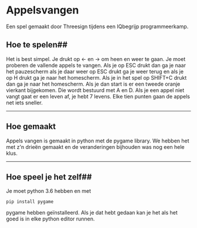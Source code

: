
# Appelsvangen
Een spel gemaakt door Threesign tijdens een IQbegrijp programmeerkamp.

## Hoe te spelen##
Het is best simpel. Je drukt op ← en → om heen en weer te gaan. Je moet proberen de vallende appels te vangen. Als je op ESC drukt dan ga je naar het pauzescherm als je daar weer op ESC drukt ga je weer terug en als je  op H drukt ga je naar het homescherm. Als je in het spel op SHIFT+C drukt dan ga je naar het homescherm. Als je dan start is er een tweede oranje vierkant bijgekomen. Die wordt bestuurd met A en D. Als je een appel niet vangt gaat er een leven af, je hebt 7 levens. Elke tien punten gaan de appels net iets sneller.


----------
## Hoe gemaakt ##
Appels vangen is gemaakt in python met de pygame library. We hebben het met z'n drieën gemaakt en de veranderingen bijhouden was nog een hele klus.


----------


## Hoe speel je het zelf##
Je moet python 3.6 hebben en met

    pip install pygame

pygame hebben geïnstalleerd. Als je dat hebt gedaan kan je het als het goed is in elke python editor runnen.
